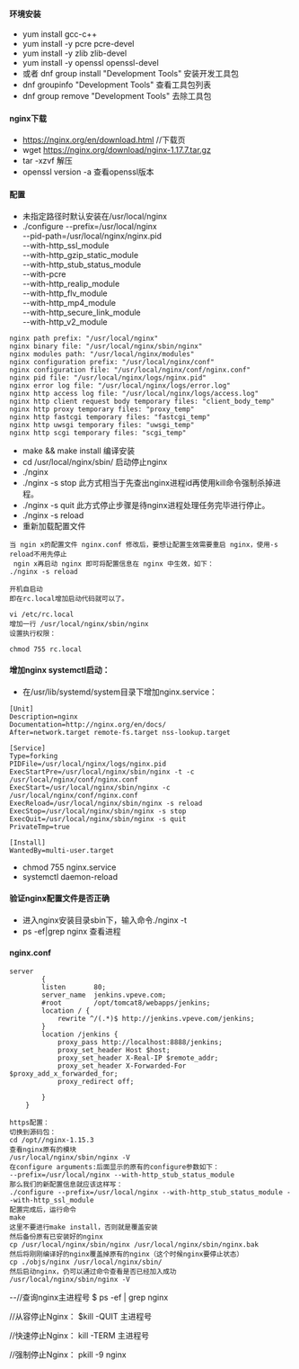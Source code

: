####    环境安装
-   yum install gcc-c++
-   yum install -y pcre pcre-devel
-   yum install -y zlib zlib-devel
-   yum install -y openssl openssl-devel
-   或者 dnf group install "Development Tools"  安装开发工具包
-   dnf groupinfo "Development Tools"  查看工具包列表
-   dnf group remove "Development Tools"  去除工具包

####    nginx下载
-   https://nginx.org/en/download.html       //下载页
-   wget https://nginx.org/download/nginx-1.17.7.tar.gz
-   tar -xzvf 解压
-   openssl version -a  查看openssl版本

####    配置
-   未指定路径时默认安装在/usr/local/nginx
-   ./configure --prefix=/usr/local/nginx                           \
                --pid-path=/usr/local/nginx/nginx.pid               \
                --with-http_ssl_module                              \
                --with-http_gzip_static_module                      \
                --with-http_stub_status_module                      \
                --with-pcre                                         \
                --with-http_realip_module                           \
                --with-http_flv_module                              \
                --with-http_mp4_module                              \
                --with-http_secure_link_module                      \
                --with-http_v2_module                             
```text
nginx path prefix: "/usr/local/nginx"
nginx binary file: "/usr/local/nginx/sbin/nginx"
nginx modules path: "/usr/local/nginx/modules"
nginx configuration prefix: "/usr/local/nginx/conf"
nginx configuration file: "/usr/local/nginx/conf/nginx.conf"
nginx pid file: "/usr/local/nginx/logs/nginx.pid"
nginx error log file: "/usr/local/nginx/logs/error.log"
nginx http access log file: "/usr/local/nginx/logs/access.log"
nginx http client request body temporary files: "client_body_temp"
nginx http proxy temporary files: "proxy_temp"
nginx http fastcgi temporary files: "fastcgi_temp"
nginx http uwsgi temporary files: "uwsgi_temp"
nginx http scgi temporary files: "scgi_temp"
```
-   make && make install      编译安装
-   cd /usr/local/nginx/sbin/     启动停止nginx
-   ./nginx 
-   ./nginx -s stop         此方式相当于先查出nginx进程id再使用kill命令强制杀掉进程。
-   ./nginx -s quit         此方式停止步骤是待nginx进程处理任务完毕进行停止。
-   ./nginx -s reload
-   重新加载配置文件
```text
当 ngin x的配置文件 nginx.conf 修改后，要想让配置生效需要重启 nginx，使用-s reload不用先停止
 ngin x再启动 nginx 即可将配置信息在 nginx 中生效，如下：
./nginx -s reload

开机自启动
即在rc.local增加启动代码就可以了。

vi /etc/rc.local
增加一行 /usr/local/nginx/sbin/nginx
设置执行权限：

chmod 755 rc.local

```


####  增加nginx systemctl启动：
-    在/usr/lib/systemd/system目录下增加nginx.service：
```text
[Unit]
Description=nginx 
Documentation=http://nginx.org/en/docs/
After=network.target remote-fs.target nss-lookup.target

[Service]
Type=forking
PIDFile=/usr/local/nginx/logs/nginx.pid
ExecStartPre=/usr/local/nginx/sbin/nginx -t -c /usr/local/nginx/conf/nginx.conf
ExecStart=/usr/local/nginx/sbin/nginx -c /usr/local/nginx/conf/nginx.conf
ExecReload=/usr/local/nginx/sbin/nginx -s reload
ExecStop=/usr/local/nginx/sbin/nginx -s stop
ExecQuit=/usr/local/nginx/sbin/nginx -s quit
PrivateTmp=true

[Install]
WantedBy=multi-user.target
```
-   chmod 755 nginx.service 
-   systemctl daemon-reload


####    验证nginx配置文件是否正确
-   进入nginx安装目录sbin下，输入命令./nginx -t
-   ps -ef|grep nginx    查看进程


####    nginx.conf
~~~text
server
        {
        listen       80;
        server_name  jenkins.vpeve.com;
        #root        /opt/tomcat8/webapps/jenkins;
        location / {
            rewrite ^/(.*)$ http://jenkins.vpeve.com/jenkins;
        }
        location /jenkins {
            proxy_pass http://localhost:8888/jenkins;
            proxy_set_header Host $host;
            proxy_set_header X-Real-IP $remote_addr;
            proxy_set_header X-Forwarded-For $proxy_add_x_forwarded_for;
            proxy_redirect off;

        }
    }

https配置：
切换到源码包：
cd /opt//nginx-1.15.3
查看nginx原有的模块
/usr/local/nginx/sbin/nginx -V
在configure arguments:后面显示的原有的configure参数如下：
--prefix=/usr/local/nginx --with-http_stub_status_module
那么我们的新配置信息就应该这样写：
./configure --prefix=/usr/local/nginx --with-http_stub_status_module --with-http_ssl_module
配置完成后，运行命令
make
这里不要进行make install，否则就是覆盖安装
然后备份原有已安装好的nginx
cp /usr/local/nginx/sbin/nginx /usr/local/nginx/sbin/nginx.bak
然后将刚刚编译好的nginx覆盖掉原有的nginx（这个时候nginx要停止状态）
cp ./objs/nginx /usr/local/nginx/sbin/
然后启动nginx，仍可以通过命令查看是否已经加入成功
/usr/local/nginx/sbin/nginx -V
~~~


--//查询nginx主进程号
  $ ps -ef | grep nginx
  
  //从容停止Nginx：
  $kill -QUIT 主进程号
  
  //快速停止Nginx：
  kill -TERM 主进程号
  
  //强制停止Nginx：
  pkill -9 nginx
